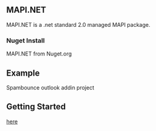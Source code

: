 ## MAPI.NET

MAPI.NET is a .net standard 2.0 managed MAPI package.

### Nuget Install

MAPI.NET from Nuget.org

## Example

Spambounce outlook addin project

## Getting Started

[here](Help/Home.md)